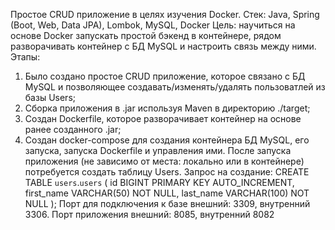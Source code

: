 Простое CRUD приложение в целях изучения Docker.
Стек: Java, Spring (Boot, Web, Data JPA), Lombok, MySQL, Docker
Цель: научиться на основе Docker запускать простой бэкенд в контейнере, рядом разворачивать контейнер с БД MySQL и настроить связь между ними.
Этапы:
 1) Было создано простое CRUD приложение, которое связано с БД MySQL и позволяющее создавать/изменять/удалять пользоватлей из базы Users;
 2) Сборка приложения в .jar используя Maven в директорию ./target;
 3) Создан Dockerfile, которое разворачивает контейнер на основе ранее созданного .jar;
 4) Создан docker-compose для создания контейнера БД MySQL, его запуска, запуска Dockerfile и управления ими.
После запуска приложения (не зависимо от места: локально или в контейнере) потребуется создать таблицу Users. Запрос на создание:
 CREATE TABLE `users`.`users` (
 id BIGINT PRIMARY KEY AUTO_INCREMENT,
 first_name VARCHAR(50) NOT NULL,
 last_name VARCHAR(100) NOT NULL
 );
 Порт для подключения к базе внешний: 3309, внутренний 3306. Порт приложения внешний: 8085, внутренний 8082
